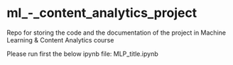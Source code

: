 # ml_-_content_analytics_project
Repo for storing the code and the documentation of the project in Machine Learning &amp; Content Analytics course

Please run first the below ipynb file: 
MLP_title.ipynb

